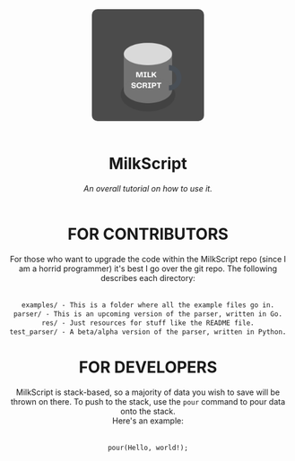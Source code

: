 <div align="center">
<img src="res/MILK%20SCRIPT.png" width=200 height=200 alt="milkscript logo" style="border-radius: 10px;">
<br><br>
<h1>MilkScript</h1>
<i>An overall tutorial on how to use it.</i>
<br><br>
<h1>FOR CONTRIBUTORS</h1>
For those who want to upgrade the code within the
MilkScript repo (since I am a horrid programmer)
it's best I go over the git repo. The following
describes each directory:<br><br>


    examples/ - This is a folder where all the example files go in.
    parser/ - This is an upcoming version of the parser, written in Go.
    res/ - Just resources for stuff like the README file.
    test_parser/ - A beta/alpha version of the parser, written in Python.


<h1>FOR DEVELOPERS</h1>
MilkScript is stack-based, so a majority
of data you wish to save will be thrown
on there. To push to the stack, use the
<code>pour</code> command to pour data
onto the stack.<br>Here's an example:<br><br>


    pour(Hello, world!);


</div>